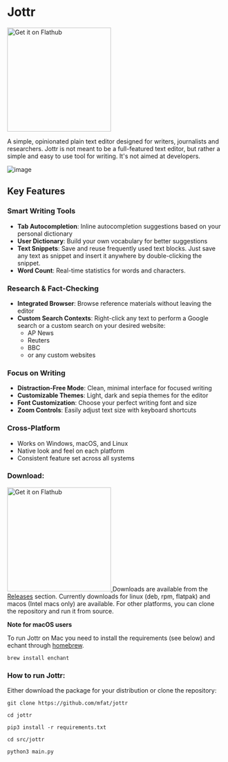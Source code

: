
# Jottr

<a href='https://flathub.org/apps/io.github.mfat.jottr'>
    <img width='240' alt='Get it on Flathub' src='https://flathub.org/api/badge?locale=en'/>
  </a>

A simple, opinionated plain text editor designed for writers, journalists and researchers. Jottr is not meant to be a full-featured text editor, but rather a simple and easy to use tool for writing. It's not aimed at developers.

![image](https://github.com/user-attachments/assets/ee7b18fc-73cc-4f0b-a8bf-6508dd67defa)


## Key Features

### Smart Writing Tools
- **Tab Autocompletion**: Inline autocompletion suggestions based on your personal dictionary
- **User Dictionary**: Build your own vocabulary for better suggestions
- **Text Snippets**: Save and reuse frequently used text blocks. Just save any text as snippet and insert it anywhere by double-clicking the snippet.
- **Word Count**: Real-time statistics for words and characters.

### Research & Fact-Checking
- **Integrated Browser**: Browse reference materials without leaving the editor
- **Custom Search Contexts**: Right-click any text to perform a Google search or a custom search on your desired website:
  - AP News
  - Reuters
  - BBC
  - or any custom websites
    
### Focus on Writing
- **Distraction-Free Mode**: Clean, minimal interface for focused writing
- **Customizable Themes**: Light, dark and sepia themes for the editor
- **Font Customization**: Choose your perfect writing font and size
- **Zoom Controls**: Easily adjust text size with keyboard shortcuts

### Cross-Platform
- Works on Windows, macOS, and Linux
- Native look and feel on each platform
- Consistent feature set across all systems

### Download:

<a href='https://flathub.org/apps/io.github.mfat.jottr'>
    <img width='240' alt='Get it on Flathub' src='https://flathub.org/api/badge?locale=en'/>
  </a

Downloads are available from the [Releases](https://github.com/mfat/jottr/releases) section.
Currently downloads for linux (deb, rpm, flatpak) and macos (Intel macs only) are available.
For other platforms, you can clone the repository and run it from source.

**Note for macOS users** 

To run Jottr on Mac you need to install the requirements (see below) and echant through [homebrew](https://brew.sh/).

`brew install enchant`

### How to run Jottr:

Either download the package for your distribution or clone the repository:

`git clone https://github.com/mfat/jottr`

`cd jottr`

`pip3 install -r requirements.txt`

`cd src/jottr`

`python3 main.py`
